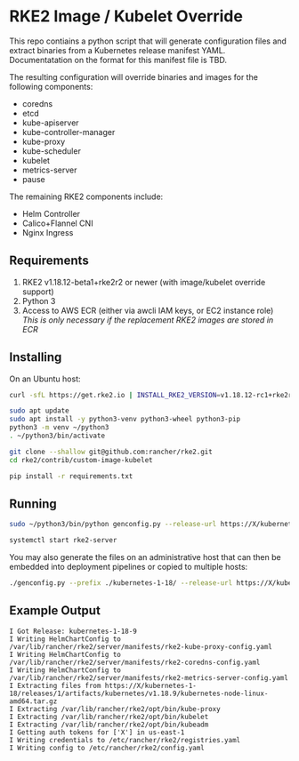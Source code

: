 RKE2 Image / Kubelet Override
=====

This repo contiains a python script that will generate configuration files and extract binaries from a Kubernetes release manifest YAML.
Documentatation on the format for this manifest file is TBD.

The resulting configuration will override binaries and images for the following components:
* coredns
* etcd
* kube-apiserver
* kube-controller-manager
* kube-proxy
* kube-scheduler
* kubelet
* metrics-server
* pause

The remaining RKE2 components include:
* Helm Controller
* Calico+Flannel CNI
* Nginx Ingress

Requirements
----

1. RKE2 v1.18.12-beta1+rke2r2 or newer (with image/kubelet override support)
1. Python 3
1. Access to AWS ECR (either via awcli IAM keys, or EC2 instance role)
    *This is only necessary if the replacement RKE2 images are stored in ECR*

Installing
-----

On an Ubuntu host:

```bash
curl -sfL https://get.rke2.io | INSTALL_RKE2_VERSION=v1.18.12-rc1+rke2r2 sh -

sudo apt update
sudo apt install -y python3-venv python3-wheel python3-pip
python3 -m venv ~/python3
. ~/python3/bin/activate

git clone --shallow git@github.com:rancher/rke2.git
cd rke2/contrib/custom-image-kubelet

pip install -r requirements.txt
```

Running
-----

```bash
sudo ~/python3/bin/python genconfig.py --release-url https://X/kubernetes-1-18/kubernetes-1-18.yaml

systemctl start rke2-server
```

You may also generate the files on an administrative host that can then be embedded into deployment pipelines or copied to multiple hosts:

```bash
./genconfig.py --prefix ./kubernetes-1-18/ --release-url https://X/kubernetes-1-18/kubernetes-1-18.yaml
```

Example Output
-----

```
I Got Release: kubernetes-1-18-9
I Writing HelmChartConfig to /var/lib/rancher/rke2/server/manifests/rke2-kube-proxy-config.yaml
I Writing HelmChartConfig to /var/lib/rancher/rke2/server/manifests/rke2-coredns-config.yaml
I Writing HelmChartConfig to /var/lib/rancher/rke2/server/manifests/rke2-metrics-server-config.yaml
I Extracting files from https://X/kubernetes-1-18/releases/1/artifacts/kubernetes/v1.18.9/kubernetes-node-linux-amd64.tar.gz
I Extracting /var/lib/rancher/rke2/opt/bin/kube-proxy
I Extracting /var/lib/rancher/rke2/opt/bin/kubelet
I Extracting /var/lib/rancher/rke2/opt/bin/kubeadm
I Getting auth tokens for ['X'] in us-east-1
I Writing credentials to /etc/rancher/rke2/registries.yaml
I Writing config to /etc/rancher/rke2/config.yaml
```
